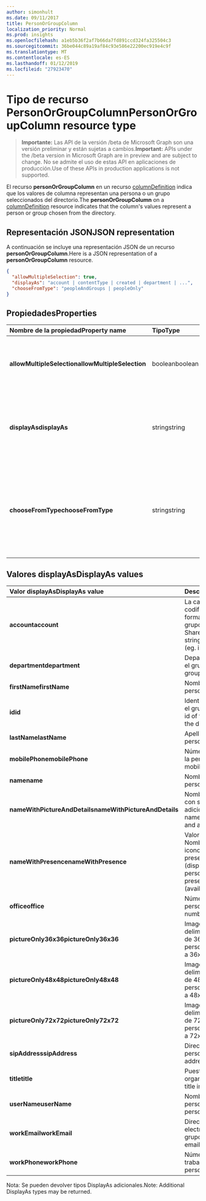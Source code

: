 ```yaml
---
author: simonhult
ms.date: 09/11/2017
title: PersonOrGroupColumn
localization_priority: Normal
ms.prod: insights
ms.openlocfilehash: a1eb5b36f2af7b66da7fd891ccd324fa325504c3
ms.sourcegitcommit: 36be044c89a19af84c93e586e22200ec919e4c9f
ms.translationtype: MT
ms.contentlocale: es-ES
ms.lasthandoff: 01/12/2019
ms.locfileid: "27923470"
---
```

# <a name="personorgroupcolumn-resource-type"></a><span data-ttu-id="a4314-102">Tipo de recurso PersonOrGroupColumn</span><span class="sxs-lookup"><span data-stu-id="a4314-102">PersonOrGroupColumn resource type</span></span>

> <span data-ttu-id="a4314-103">**Importante:** Las API de la versión /beta de Microsoft Graph son una versión preliminar y están sujetas a cambios.</span><span class="sxs-lookup"><span data-stu-id="a4314-103">**Important:** APIs under the /beta version in Microsoft Graph are in preview and are subject to change.</span></span> <span data-ttu-id="a4314-104">No se admite el uso de estas API en aplicaciones de producción.</span><span class="sxs-lookup"><span data-stu-id="a4314-104">Use of these APIs in production applications is not supported.</span></span>

<span data-ttu-id="a4314-105">El recurso **personOrGroupColumn** en un recurso [columnDefinition](columndefinition.md) indica que los valores de columna representan una persona o un grupo seleccionados del directorio.</span><span class="sxs-lookup"><span data-stu-id="a4314-105">The **personOrGroupColumn** on a [columnDefinition](columndefinition.md) resource indicates that the column's values represent a person or group chosen from the directory.</span></span>

## <a name="json-representation"></a><span data-ttu-id="a4314-106">Representación JSON</span><span class="sxs-lookup"><span data-stu-id="a4314-106">JSON representation</span></span>

<span data-ttu-id="a4314-107">A continuación se incluye una representación JSON de un recurso **personOrGroupColumn**.</span><span class="sxs-lookup"><span data-stu-id="a4314-107">Here is a JSON representation of a **personOrGroupColumn** resource.</span></span>
<!-- { "blockType": "resource", "@type": "microsoft.graph.personOrGroupColumn", "@property.aka": "chooseFromType=format" } -->

```json
{
  "allowMultipleSelection": true,
  "displayAs": "account | contentType | created | department | ...",
  "chooseFromType": "peopleAndGroups | peopleOnly"
}
```

## <a name="properties"></a><span data-ttu-id="a4314-108">Propiedades</span><span class="sxs-lookup"><span data-stu-id="a4314-108">Properties</span></span>

| <span data-ttu-id="a4314-109">Nombre de la propiedad</span><span class="sxs-lookup"><span data-stu-id="a4314-109">Property name</span></span>              | <span data-ttu-id="a4314-110">Tipo</span><span class="sxs-lookup"><span data-stu-id="a4314-110">Type</span></span>    | <span data-ttu-id="a4314-111">Descripción</span><span class="sxs-lookup"><span data-stu-id="a4314-111">Description</span></span>
|:---------------------------|:--------|:--------------------------------------
| <span data-ttu-id="a4314-112">**allowMultipleSelection**</span><span class="sxs-lookup"><span data-stu-id="a4314-112">**allowMultipleSelection**</span></span> | <span data-ttu-id="a4314-113">boolean</span><span class="sxs-lookup"><span data-stu-id="a4314-113">boolean</span></span> | <span data-ttu-id="a4314-114">Indica si se pueden seleccionar varios valores desde el origen.</span><span class="sxs-lookup"><span data-stu-id="a4314-114">Indicates whether multiple values can be selected from the source.</span></span>
| <span data-ttu-id="a4314-115">**displayAs**</span><span class="sxs-lookup"><span data-stu-id="a4314-115">**displayAs**</span></span>              | <span data-ttu-id="a4314-116">string</span><span class="sxs-lookup"><span data-stu-id="a4314-116">string</span></span>  | <span data-ttu-id="a4314-117">Cómo mostrar la información sobre la persona o el grupo elegido.</span><span class="sxs-lookup"><span data-stu-id="a4314-117">How to display the information about the person or group chosen.</span></span> <span data-ttu-id="a4314-118">Véalo a continuación.</span><span class="sxs-lookup"><span data-stu-id="a4314-118">See below.</span></span>
| <span data-ttu-id="a4314-119">**chooseFromType**</span><span class="sxs-lookup"><span data-stu-id="a4314-119">**chooseFromType**</span></span>         | <span data-ttu-id="a4314-120">string</span><span class="sxs-lookup"><span data-stu-id="a4314-120">string</span></span>  | <span data-ttu-id="a4314-121">Si quiere permitir la selección solo de personas, o de personas y grupos.</span><span class="sxs-lookup"><span data-stu-id="a4314-121">Whether to allow selection of people only, or people and groups.</span></span> <span data-ttu-id="a4314-122">Debe ser `peopleAndGroups` o `peopleOnly`.</span><span class="sxs-lookup"><span data-stu-id="a4314-122">Must be one of `peopleAndGroups` or `peopleOnly`.</span></span>

## <a name="displayas-values"></a><span data-ttu-id="a4314-123">Valores displayAs</span><span class="sxs-lookup"><span data-stu-id="a4314-123">DisplayAs values</span></span>

| <span data-ttu-id="a4314-124">Valor displayAs</span><span class="sxs-lookup"><span data-stu-id="a4314-124">DisplayAs value</span></span>               | <span data-ttu-id="a4314-125">Descripción</span><span class="sxs-lookup"><span data-stu-id="a4314-125">Description</span></span>
|:------------------------------|:-----------------------
| <span data-ttu-id="a4314-126">**account**</span><span class="sxs-lookup"><span data-stu-id="a4314-126">**account**</span></span>                   | <span data-ttu-id="a4314-127">La cadena de notificación codificada de SharePoint sin formato de la persona o el grupo (por ejemplo,</span><span class="sxs-lookup"><span data-stu-id="a4314-127">The raw SharePoint encoded claim string for the person or group (eg.</span></span> <span data-ttu-id="a4314-128">i:0#.f</span><span class="sxs-lookup"><span data-stu-id="a4314-128">i:0#.f</span></span>|<span data-ttu-id="a4314-129">membership</span><span class="sxs-lookup"><span data-stu-id="a4314-129">membership</span></span>|<span data-ttu-id="a4314-130">jane@contoso.com).</span><span class="sxs-lookup"><span data-stu-id="a4314-130">jane@contoso.com).</span></span>
| <span data-ttu-id="a4314-131">**department**</span><span class="sxs-lookup"><span data-stu-id="a4314-131">**department**</span></span>                | <span data-ttu-id="a4314-132">Departamento de la persona o el grupo.</span><span class="sxs-lookup"><span data-stu-id="a4314-132">The person or group's department.</span></span>
| <span data-ttu-id="a4314-133">**firstName**</span><span class="sxs-lookup"><span data-stu-id="a4314-133">**firstName**</span></span>                 | <span data-ttu-id="a4314-134">Nombre de la persona.</span><span class="sxs-lookup"><span data-stu-id="a4314-134">The person's first name.</span></span>
| <span data-ttu-id="a4314-135">**id**</span><span class="sxs-lookup"><span data-stu-id="a4314-135">**id**</span></span>                        | <span data-ttu-id="a4314-136">Identificador de la persona o el grupo en el directorio.</span><span class="sxs-lookup"><span data-stu-id="a4314-136">The id of the person or group in the directory.</span></span>
| <span data-ttu-id="a4314-137">**lastName**</span><span class="sxs-lookup"><span data-stu-id="a4314-137">**lastName**</span></span>                  | <span data-ttu-id="a4314-138">Apellido de la persona.</span><span class="sxs-lookup"><span data-stu-id="a4314-138">The person's last name.</span></span>
| <span data-ttu-id="a4314-139">**mobilePhone**</span><span class="sxs-lookup"><span data-stu-id="a4314-139">**mobilePhone**</span></span>               | <span data-ttu-id="a4314-140">Número de teléfono móvil de la persona.</span><span class="sxs-lookup"><span data-stu-id="a4314-140">The person's mobile phone number.</span></span>
| <span data-ttu-id="a4314-141">**name**</span><span class="sxs-lookup"><span data-stu-id="a4314-141">**name**</span></span>                      | <span data-ttu-id="a4314-142">Nombre de la persona.</span><span class="sxs-lookup"><span data-stu-id="a4314-142">The person's name.</span></span>
| <span data-ttu-id="a4314-143">**nameWithPictureAndDetails**</span><span class="sxs-lookup"><span data-stu-id="a4314-143">**nameWithPictureAndDetails**</span></span> | <span data-ttu-id="a4314-144">Nombre de la persona junto con su imagen y detalles adicionales.</span><span class="sxs-lookup"><span data-stu-id="a4314-144">The person's name along with their picture and additional details.</span></span>
| <span data-ttu-id="a4314-145">**nameWithPresence**</span><span class="sxs-lookup"><span data-stu-id="a4314-145">**nameWithPresence**</span></span>          | <span data-ttu-id="a4314-146">Valor predeterminado.</span><span class="sxs-lookup"><span data-stu-id="a4314-146">Default.</span></span> <span data-ttu-id="a4314-147">Nombre de la persona con un icono de indicador de presencia (disponible/ocupado/etc.).</span><span class="sxs-lookup"><span data-stu-id="a4314-147">The person's name with a presence indicator icon (available/busy/etc.)</span></span>
| <span data-ttu-id="a4314-148">**office**</span><span class="sxs-lookup"><span data-stu-id="a4314-148">**office**</span></span>                    | <span data-ttu-id="a4314-149">Número de la oficina de la persona.</span><span class="sxs-lookup"><span data-stu-id="a4314-149">The person's office number.</span></span>
| <span data-ttu-id="a4314-150">**pictureOnly36x36**</span><span class="sxs-lookup"><span data-stu-id="a4314-150">**pictureOnly36x36**</span></span>          | <span data-ttu-id="a4314-151">Imagen de la persona, delimitado por un cuadrado de 36x36 píxeles.</span><span class="sxs-lookup"><span data-stu-id="a4314-151">The person's picture, bounded by a 36x36 px square.</span></span>
| <span data-ttu-id="a4314-152">**pictureOnly48x48**</span><span class="sxs-lookup"><span data-stu-id="a4314-152">**pictureOnly48x48**</span></span>          | <span data-ttu-id="a4314-153">Imagen de la persona, delimitado por un cuadrado de 48x48 píxeles.</span><span class="sxs-lookup"><span data-stu-id="a4314-153">The person's picture, bounded by a 48x48 px square.</span></span>
| <span data-ttu-id="a4314-154">**pictureOnly72x72**</span><span class="sxs-lookup"><span data-stu-id="a4314-154">**pictureOnly72x72**</span></span>          | <span data-ttu-id="a4314-155">Imagen de la persona, delimitado por un cuadrado de 72x72 píxeles.</span><span class="sxs-lookup"><span data-stu-id="a4314-155">The person's picture, bounded by a 72x72 px square.</span></span>
| <span data-ttu-id="a4314-156">**sipAddress**</span><span class="sxs-lookup"><span data-stu-id="a4314-156">**sipAddress**</span></span>                | <span data-ttu-id="a4314-157">Dirección SIP de la persona.</span><span class="sxs-lookup"><span data-stu-id="a4314-157">The person's sip address.</span></span>
| <span data-ttu-id="a4314-158">**title**</span><span class="sxs-lookup"><span data-stu-id="a4314-158">**title**</span></span>                     | <span data-ttu-id="a4314-159">Puesto de la persona en la organización.</span><span class="sxs-lookup"><span data-stu-id="a4314-159">The person's title in the organization.</span></span>
| <span data-ttu-id="a4314-160">**userName**</span><span class="sxs-lookup"><span data-stu-id="a4314-160">**userName**</span></span>                  | <span data-ttu-id="a4314-161">Nombre de usuario de la persona o el grupo.</span><span class="sxs-lookup"><span data-stu-id="a4314-161">The person or group's user name.</span></span>
| <span data-ttu-id="a4314-162">**workEmail**</span><span class="sxs-lookup"><span data-stu-id="a4314-162">**workEmail**</span></span>                 | <span data-ttu-id="a4314-163">Dirección de correo electrónico de la persona o el grupo.</span><span class="sxs-lookup"><span data-stu-id="a4314-163">The person or group's email address.</span></span>
| <span data-ttu-id="a4314-164">**workPhone**</span><span class="sxs-lookup"><span data-stu-id="a4314-164">**workPhone**</span></span>                 | <span data-ttu-id="a4314-165">Número de teléfono del trabajo de la persona.</span><span class="sxs-lookup"><span data-stu-id="a4314-165">The person's work phone number.</span></span>

<span data-ttu-id="a4314-166">Nota: Se pueden devolver tipos DisplayAs adicionales.</span><span class="sxs-lookup"><span data-stu-id="a4314-166">Note: Additional DisplayAs types may be returned.</span></span>

<!-- {
  "type": "#page.annotation",
  "description": "",
  "keywords": "",
  "section": "documentation",
  "tocPath": "Resources/PersonOrGroupColumn"
} -->
